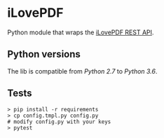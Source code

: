 # iLovePDF

Python module that wraps the [iLovePDF REST API](https://developer.ilovepdf.com/docs/api-reference).

## Python versions

The lib is compatible from *Python 2.7* to *Python 3.6*.

## Tests

```console
> pip install -r requirements
> cp config.tmpl.py config.py
# modify config.py with your keys
> pytest
```

